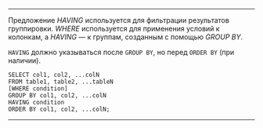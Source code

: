 ***
Предложение *HAVING* используется для фильтрации результатов группировки. *WHERE* используется для применения условий к колонкам, а *HAVING* — к группам, созданным с помощью *GROUP BY*.

  

`HAVING` должно указываться после `GROUP BY`, но перед `ORDER BY` (при наличии).

  

```postgresql
SELECT col1, col2, ...colN
FROM table1, table2, ...tableN
[WHERE condition]
GROUP BY col1, col2, ...colN
HAVING condition
ORDER BY col1, col2, ...colN;
```

***



